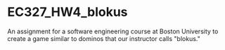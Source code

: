 # EC327_HW4_blokus
An assignment for a software engineering course at Boston University to create a game similar to dominos that our instructor calls "blokus."
